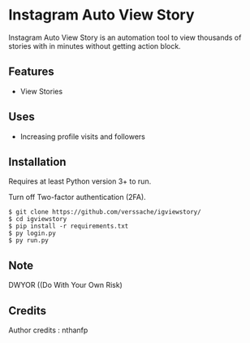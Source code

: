 # Instagram Auto View Story
Instagram Auto View Story is an automation tool to view thousands of stories with in minutes without getting action block. 

## Features
- View Stories
  
## Uses 
- Increasing profile visits and followers
   
## Installation

Requires at least Python version 3+ to run.

Turn off Two-factor authentication (2FA).

```
$ git clone https://github.com/verssache/igviewstory/
$ cd igviewstory
$ pip install -r requirements.txt
$ py login.py
$ py run.py
```

## Note
DWYOR ((Do With Your Own Risk)

## Credits
Author credits : nthanfp
